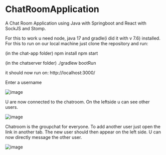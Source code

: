 # ChatRoomApplication

A Chat Room Application using Java with Springboot and React with SockJS and Stomp.

For this to work u need node, java 17 and gradle(i did it with v 7.6) installed.
For this to run on our local machine just clone the repository and run:

(in the chat-app folder)
npm install
npm start 

(in the chatserver folder)
./gradlew bootRun

it should now run on: http://localhost:3000/

Enter a username

![image](https://user-images.githubusercontent.com/86251888/227200119-c483dfea-2706-4927-95f4-67bae8c967d1.png)

U are now connected to the chatroom. On the leftside u can see other users. 

![image](https://user-images.githubusercontent.com/86251888/228527978-12e39d5b-6241-46d4-b060-8c52d64aba42.png)

Chatroom is the groupchat for everyone. To add another user just open the link in another tab. The new user should then appear on the left side. U can now directly message the other user.

![image](https://user-images.githubusercontent.com/86251888/228527269-f408183d-a1b7-4ea7-b0e9-169976bb07ff.png)


